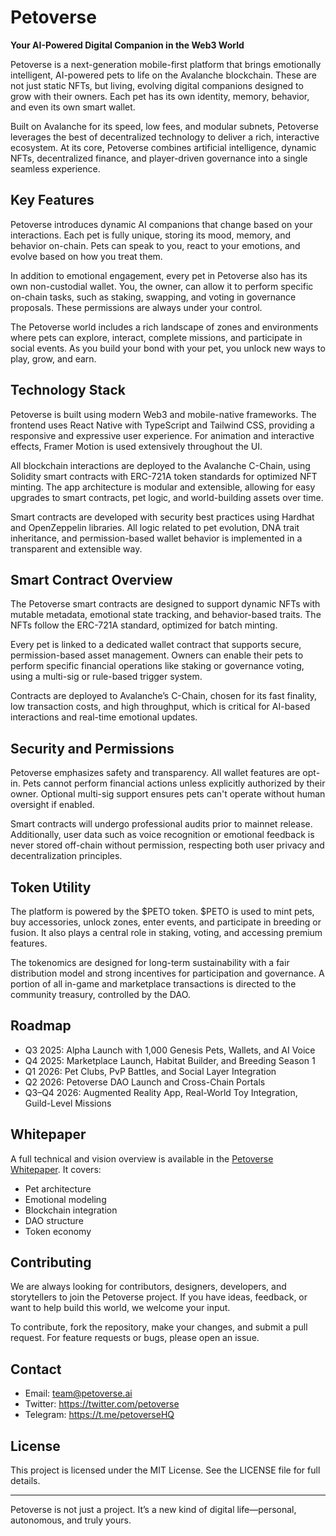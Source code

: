 # Petoverse

**Your AI-Powered Digital Companion in the Web3 World**

Petoverse is a next-generation mobile-first platform that brings emotionally intelligent, AI-powered pets to life on the Avalanche blockchain. These are not just static NFTs, but living, evolving digital companions designed to grow with their owners. Each pet has its own identity, memory, behavior, and even its own smart wallet.

Built on Avalanche for its speed, low fees, and modular subnets, Petoverse leverages the best of decentralized technology to deliver a rich, interactive ecosystem. At its core, Petoverse combines artificial intelligence, dynamic NFTs, decentralized finance, and player-driven governance into a single seamless experience.

## Key Features

Petoverse introduces dynamic AI companions that change based on your interactions. Each pet is fully unique, storing its mood, memory, and behavior on-chain. Pets can speak to you, react to your emotions, and evolve based on how you treat them.

In addition to emotional engagement, every pet in Petoverse also has its own non-custodial wallet. You, the owner, can allow it to perform specific on-chain tasks, such as staking, swapping, and voting in governance proposals. These permissions are always under your control.

The Petoverse world includes a rich landscape of zones and environments where pets can explore, interact, complete missions, and participate in social events. As you build your bond with your pet, you unlock new ways to play, grow, and earn.

## Technology Stack

Petoverse is built using modern Web3 and mobile-native frameworks. The frontend uses React Native with TypeScript and Tailwind CSS, providing a responsive and expressive user experience. For animation and interactive effects, Framer Motion is used extensively throughout the UI.

All blockchain interactions are deployed to the Avalanche C-Chain, using Solidity smart contracts with ERC-721A token standards for optimized NFT minting. The app architecture is modular and extensible, allowing for easy upgrades to smart contracts, pet logic, and world-building assets over time.

Smart contracts are developed with security best practices using Hardhat and OpenZeppelin libraries. All logic related to pet evolution, DNA trait inheritance, and permission-based wallet behavior is implemented in a transparent and extensible way.

## Smart Contract Overview

The Petoverse smart contracts are designed to support dynamic NFTs with mutable metadata, emotional state tracking, and behavior-based traits. The NFTs follow the ERC-721A standard, optimized for batch minting.

Every pet is linked to a dedicated wallet contract that supports secure, permission-based asset management. Owners can enable their pets to perform specific financial operations like staking or governance voting, using a multi-sig or rule-based trigger system.

Contracts are deployed to Avalanche’s C-Chain, chosen for its fast finality, low transaction costs, and high throughput, which is critical for AI-based interactions and real-time emotional updates.

## Security and Permissions

Petoverse emphasizes safety and transparency. All wallet features are opt-in. Pets cannot perform financial actions unless explicitly authorized by their owner. Optional multi-sig support ensures pets can't operate without human oversight if enabled.

Smart contracts will undergo professional audits prior to mainnet release. Additionally, user data such as voice recognition or emotional feedback is never stored off-chain without permission, respecting both user privacy and decentralization principles.

## Token Utility

The platform is powered by the $PETO token. $PETO is used to mint pets, buy accessories, unlock zones, enter events, and participate in breeding or fusion. It also plays a central role in staking, voting, and accessing premium features.

The tokenomics are designed for long-term sustainability with a fair distribution model and strong incentives for participation and governance. A portion of all in-game and marketplace transactions is directed to the community treasury, controlled by the DAO.

## Roadmap

- Q3 2025: Alpha Launch with 1,000 Genesis Pets, Wallets, and AI Voice
- Q4 2025: Marketplace Launch, Habitat Builder, and Breeding Season 1
- Q1 2026: Pet Clubs, PvP Battles, and Social Layer Integration
- Q2 2026: Petoverse DAO Launch and Cross-Chain Portals
- Q3–Q4 2026: Augmented Reality App, Real-World Toy Integration, Guild-Level Missions

## Whitepaper

A full technical and vision overview is available in the [Petoverse Whitepaper](./petoverse-whitepaper_.pdf). It covers:
- Pet architecture
- Emotional modeling
- Blockchain integration
- DAO structure
- Token economy

## Contributing

We are always looking for contributors, designers, developers, and storytellers to join the Petoverse project. If you have ideas, feedback, or want to help build this world, we welcome your input.

To contribute, fork the repository, make your changes, and submit a pull request. For feature requests or bugs, please open an issue.

## Contact

- Email: team@petoverse.ai
- Twitter: https://twitter.com/petoverse
- Telegram: https://t.me/petoverseHQ

## License

This project is licensed under the MIT License. See the LICENSE file for full details.

---

Petoverse is not just a project. It’s a new kind of digital life—personal, autonomous, and truly yours.

